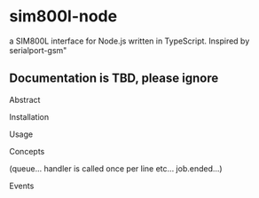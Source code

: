 # sim800l-node
a SIM800L interface for Node.js written in TypeScript. Inspired by serialport-gsm"

## Documentation is TBD, please ignore
Abstract

Installation

Usage

Concepts

(queue... handler is called once per line etc... job.ended...)

Events